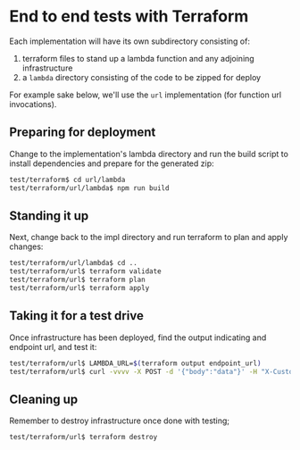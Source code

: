 # End to end tests with Terraform

Each implementation will have its own subdirectory consisting of:

1. terraform files to stand up a lambda function and any adjoining infrastructure
2. a `lambda` directory consisting of the code to be zipped for deploy

For example sake below, we'll use the `url` implementation (for function url invocations).

## Preparing for deployment

Change to the implementation's lambda directory and run the build script to install dependencies and prepare for the generated zip:

```bash
test/terraform$ cd url/lambda
test/terraform/url/lambda$ npm run build
```

## Standing it up

Next, change back to the impl directory and run terraform to plan and apply changes:

```bash
test/terraform/url/lambda$ cd ..
test/terraform/url$ terraform validate
test/terraform/url$ terraform plan
test/terraform/url$ terraform apply
```

## Taking it for a test drive

Once infrastructure has been deployed, find the output indicating and endpoint url, and test it:

```bash
test/terraform/url$ LAMBDA_URL=$(terraform output endpoint_url)
test/terraform/url$ curl -vvvv -X POST -d '{"body":"data"}' -H "X-Custom-Headers: stuff" "$LAMBDA_URL/some/path?and=query&string=values"
```

## Cleaning up

Remember to destroy infrastructure once done with testing;

```bash
test/terraform/url$ terraform destroy
```
